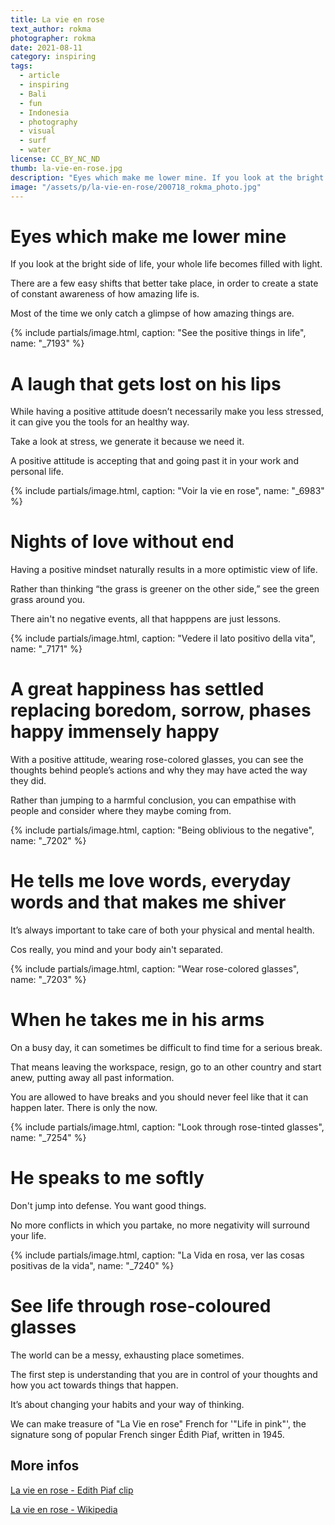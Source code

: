```yaml
---
title: La vie en rose
text_author: rokma
photographer: rokma
date: 2021-08-11
category: inspiring
tags:
  - article
  - inspiring
  - Bali
  - fun
  - Indonesia
  - photography
  - visual
  - surf
  - water
license: CC_BY_NC_ND
thumb: la-vie-en-rose.jpg
description: "Eyes which make me lower mine. If you look at the bright side of life, your whole life becomes filled with light. So we can make treasure of La Vie En Rose"
image: "/assets/p/la-vie-en-rose/200718_rokma_photo.jpg"
---
```

# Eyes which make me lower mine

If you look at the bright side of life, your whole life becomes filled with light.

There are a few easy shifts that better take place, in order to create a state of constant awareness of how amazing life is.

Most of the time we only catch a glimpse of how amazing things are.


{% include partials/image.html, caption: "See the positive things in life", name: "_7193" %}


# A laugh that gets lost on his lips

While having a positive attitude doesn’t necessarily make you less stressed, it can give you the tools for an healthy way.

Take a look at stress, we generate it because we need it.

A positive attitude is accepting that and going past it in your work and personal life.

{% include partials/image.html, caption: "Voir la vie en rose", name: "_6983" %}


# Nights of love without end

Having a positive mindset naturally results in a more optimistic view of life.

Rather than thinking “the grass is greener on the other side,” see the green grass around you.

There ain't no negative events, all that happpens are just lessons.

{% include partials/image.html, caption: "Vedere il lato positivo della vita", name: "_7171" %}


# A great happiness has settled replacing boredom, sorrow, phases happy immensely happy

With a positive attitude, wearing rose-colored glasses, you can see the thoughts behind people’s actions and why they may have acted the way they did.

Rather than jumping to a harmful conclusion, you can empathise with people and consider where they maybe coming from.

{% include partials/image.html, caption: "Being oblivious to the negative", name: "_7202" %}


# He tells me love words, everyday words and that makes me shiver

It’s always important to take care of both your physical and mental health.

Cos really, you mind and your body ain't separated.

{% include partials/image.html, caption: "Wear rose-colored glasses", name: "_7203" %}


# When he takes me in his arms

On a busy day, it can sometimes be difficult to find time for a serious break.

That means leaving the workspace, resign, go to an other country and start anew, putting away all past information.

You are allowed to have breaks and you should never feel like that it can happen later. There is only the now.

{% include partials/image.html, caption: "Look through rose-tinted glasses", name: "_7254" %}

# He speaks to me softly

Don't jump into defense. You want good things.

No more conflicts in which you partake, no more negativity will surround your life.

{% include partials/image.html, caption: "La Vida en rosa, ver las cosas positivas de la vida", name: "_7240" %}

# See life through rose-coloured glasses

The world can be a messy, exhausting place sometimes.

The first step is understanding that you are in control of your thoughts and how you act towards things that happen.

It’s about changing your habits and your way of thinking.

We can make treasure of "La Vie en rose" French for '"Life in pink"', the signature song of popular French singer Édith Piaf, written in 1945.


## More infos

[La vie en rose - Edith Piaf clip](https://youtu.be/rzeLynj1GYM)

[La vie en rose - Wikipedia](https://en.wikipedia.org/wiki/La_Vie_en_rose)
